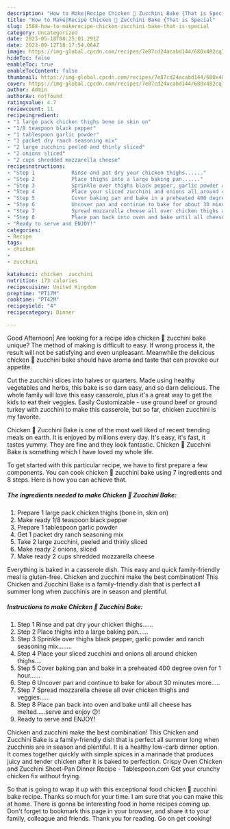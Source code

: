 ```yaml
---
description: "How to Make|Recipe Chicken 🐔 Zucchini Bake {That is Special"
title: "How to Make|Recipe Chicken 🐔 Zucchini Bake {That is Special"
slug: 1588-how-to-makerecipe-chicken-zucchini-bake-that-is-special
category: Uncategorized
date: 2023-05-18T08:25:01.291Z
date: 2023-09-12T18:17:54.064Z
image: https://img-global.cpcdn.com/recipes/7e87cd24acabd144/680x482cq70/chicken-zucchini-bake-recipe-main-photo.jpg
hideToc: false
enableToc: true
enableTocContent: false
thumbnail: https://img-global.cpcdn.com/recipes/7e87cd24acabd144/680x482cq70/chicken-zucchini-bake-recipe-main-photo.jpg
cover: https://img-global.cpcdn.com/recipes/7e87cd24acabd144/680x482cq70/chicken-zucchini-bake-recipe-main-photo.jpg
author: Admin
authorAv: notfound
ratingvalue: 4.7
reviewcount: 11
recipeingredient:
- "1 large pack chicken thighs bone in skin on"
- "1/8 teaspoon black pepper"
- "1 tablespoon garlic powder"
- "1 packet dry ranch seasoning mix"
- "2 large zucchini peeled and thinly sliced"
- "2 onions sliced"
- "2 cups shredded mozzarella cheese"
recipeinstructions:
- "Step 1            Rinse and pat dry your chicken thighs......"
- "Step 2            Place thighs into a large baking pan......"
- "Step 3            Sprinkle over thighs black pepper, garlic powder and ranch seasoning mix........"
- "Step 4            Place your sliced zucchini and onions all around chicken thighs...."
- "Step 5            Cover baking pan and bake in a preheated 400 degree oven for 1 hour......"
- "Step 6            Uncover pan and continue to bake for about 30 minutes more....."
- "Step 7            Spread mozzarella cheese all over chicken thighs and veggies......"
- "Step 8            Place pan back into oven and bake until all cheese has melted.....serve and enjoy 😉!"
- "Ready to serve and ENJOY!"
categories:
- Recipe
tags:
- chicken
- 
- zucchini

katakunci: chicken  zucchini 
nutrition: 173 calories
recipecuisine: United Kingdom
preptime: "PT17M"
cooktime: "PT42M"
recipeyield: "4"
recipecategory: Dinner

---
```



Good Afternoon| Are looking for a recipe idea chicken 🐔 zucchini bake unique? The method of making is difficult to easy. If wrong process it, the result will not be satisfying and even unpleasant. Meanwhile the delicious chicken 🐔 zucchini bake should have aroma and taste that can provoke our appetite.





Cut the zucchini slices into halves or quarters. Made using healthy vegetables and herbs, this bake is so darn easy, and so darn delicious. The whole family will love this easy casserole, plus it&#39;s a great way to get the kids to eat their veggies. Easily Customizable - use ground beef or ground turkey with zucchini to make this casserole, but so far, chicken zucchini is my favorite.

Chicken 🐔 Zucchini Bake is one of the most well liked of recent trending meals on earth. It is enjoyed by millions every day. It's easy, it's fast, it tastes yummy. They are fine and they look fantastic. Chicken 🐔 Zucchini Bake is something which I have loved my whole life.


To get started with this particular recipe, we have to first prepare a few components. You can cook chicken 🐔 zucchini bake using 7 ingredients and 8 steps. Here is how you can achieve that.

<!--inarticleads1-->

##### The ingredients needed to make Chicken 🐔 Zucchini Bake:

1. Prepare 1 large pack chicken thighs (bone in, skin on)
1. Make ready 1/8 teaspoon black pepper
1. Prepare 1 tablespoon garlic powder
1. Get 1 packet dry ranch seasoning mix
1. Take 2 large zucchini, peeled and thinly sliced
1. Make ready 2 onions, sliced
1. Make ready 2 cups shredded mozzarella cheese


Everything is baked in a casserole dish. This easy and quick family-friendly meal is gluten-free. Chicken and zucchini make the best combination! This Chicken and Zucchini Bake is a family-friendly dish that is perfect all summer long when zucchinis are in season and plentiful. 

<!--inarticleads2-->

##### Instructions to make Chicken 🐔 Zucchini Bake:

1. Step 1            Rinse and pat dry your chicken thighs......
1. Step 2            Place thighs into a large baking pan......
1. Step 3            Sprinkle over thighs black pepper, garlic powder and ranch seasoning mix........
1. Step 4            Place your sliced zucchini and onions all around chicken thighs....
1. Step 5            Cover baking pan and bake in a preheated 400 degree oven for 1 hour......
1. Step 6            Uncover pan and continue to bake for about 30 minutes more.....
1. Step 7            Spread mozzarella cheese all over chicken thighs and veggies......
1. Step 8            Place pan back into oven and bake until all cheese has melted.....serve and enjoy 😉!
1. Ready to serve and ENJOY!

Chicken and zucchini make the best combination! This Chicken and Zucchini Bake is a family-friendly dish that is perfect all summer long when zucchinis are in season and plentiful. It is a healthy low-carb dinner option. It comes together quickly with simple spices in a marinade that produces juicy and tender chicken after it is baked to perfection. Crispy Oven Chicken and Zucchini Sheet-Pan Dinner Recipe - Tablespoon.com Get your crunchy chicken fix without frying. 

So that is going to wrap it up with this exceptional food chicken 🐔 zucchini bake recipe. Thanks so much for your time. I am sure that you can make this at home. There is gonna be interesting food in home recipes coming up. Don't forget to bookmark this page in your browser, and share it to your family, colleague and friends. Thank you for reading. Go on get cooking!
